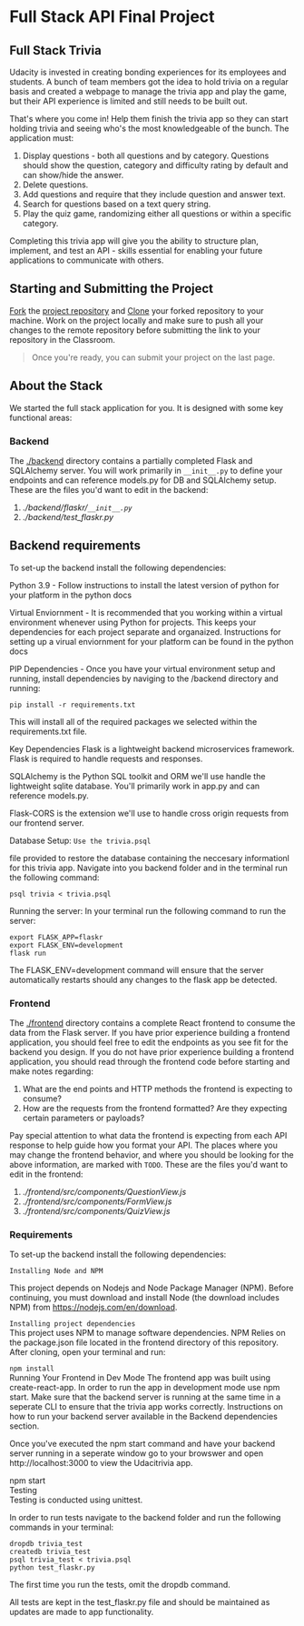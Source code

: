 # Full Stack API Final Project


## Full Stack Trivia

Udacity is invested in creating bonding experiences for its employees and students. A bunch of team members got the idea to hold trivia on a regular basis and created a webpage to manage the trivia app and play the game, but their API experience is limited and still needs to be built out.

That's where you come in! Help them finish the trivia app so they can start holding trivia and seeing who's the most knowledgeable of the bunch. The application must:

1. Display questions - both all questions and by category. Questions should show the question, category and difficulty rating by default and can show/hide the answer.
2. Delete questions.
3. Add questions and require that they include question and answer text.
4. Search for questions based on a text query string.
5. Play the quiz game, randomizing either all questions or within a specific category.

Completing this trivia app will give you the ability to structure plan, implement, and test an API - skills essential for enabling your future applications to communicate with others.

## Starting and Submitting the Project

[Fork](https://help.github.com/en/articles/fork-a-repo) the [project repository](https://github.com/udacity/FSND/blob/master/projects/02_trivia_api/starter) and [Clone](https://help.github.com/en/articles/cloning-a-repository) your forked repository to your machine. Work on the project locally and make sure to push all your changes to the remote repository before submitting the link to your repository in the Classroom.
>Once you're ready, you can submit your project on the last page.

## About the Stack

We started the full stack application for you. It is designed with some key functional areas:

### Backend
The [./backend](https://github.com/udacity/FSND/blob/master/projects/02_trivia_api/starter/backend/README.md) directory contains a partially completed Flask and SQLAlchemy server. You will work primarily in `__init__.py` to define your endpoints and can reference models.py for DB and SQLAlchemy setup. These are the files you'd want to edit in the backend:

1. *./backend/flaskr/`__init__.py`*
2. *./backend/test_flaskr.py*

## Backend requirements
To set-up the backend install the following dependencies:

Python 3.9 - Follow instructions to install the latest version of python for your platform in the python docs

Virtual Enviornment - It is recommended that you working within a virtual environment whenever using Python for projects. This keeps your dependencies for each project separate and organaized. Instructions for setting up a virual enviornment for your platform can be found in the python docs

PIP Dependencies - Once you have your virtual environment setup and running, install dependencies by naviging to the /backend directory and running:

`pip install -r requirements.txt`

This will install all of the required packages we selected within the requirements.txt file.

Key Dependencies
Flask is a lightweight backend microservices framework. Flask is required to handle requests and responses.

SQLAlchemy is the Python SQL toolkit and ORM we'll use handle the lightweight sqlite database. You'll primarily work in app.py and can reference models.py.

Flask-CORS is the extension we'll use to handle cross origin requests from our frontend server.

Database Setup:
`Use the trivia.psql` 

file provided to restore the database containing the neccesary informationl for this trivia app. Navigate into you backend folder and in the terminal run the following command:

`psql trivia < trivia.psql`

Running the server:
In your terminal run the following command to run the server:

 `export FLASK_APP=flaskr`   
 `export FLASK_ENV=development`  
 `flask run` 

The FLASK_ENV=development command will ensure that the server automatically restarts should any changes to the flask app be detected.



### Frontend

The [./frontend](https://github.com/udacity/FSND/blob/master/projects/02_trivia_api/starter/frontend/README.md) directory contains a complete React frontend to consume the data from the Flask server. If you have prior experience building a frontend application, you should feel free to edit the endpoints as you see fit for the backend you design. If you do not have prior experience building a frontend application, you should read through the frontend code before starting and make notes regarding:

1. What are the end points and HTTP methods the frontend is expecting to consume?
2. How are the requests from the frontend formatted? Are they expecting certain parameters or payloads? 

Pay special attention to what data the frontend is expecting from each API response to help guide how you format your API. The places where you may change the frontend behavior, and where you should be looking for the above information, are marked with `TODO`. These are the files you'd want to edit in the frontend:

1. *./frontend/src/components/QuestionView.js*
2. *./frontend/src/components/FormView.js*
3. *./frontend/src/components/QuizView.js*
### Requirements 
To set-up the backend install the following dependencies:

`Installing Node and NPM`     

 This project depends on Nodejs and Node Package Manager (NPM). Before continuing, you must download and install Node (the download includes NPM) from https://nodejs.com/en/download.

`Installing project dependencies`  
 This project uses NPM to manage software dependencies. NPM Relies on the package.json file located in the frontend directory of this repository. After cloning, open your terminal and run:

`npm install`  
 Running Your Frontend in Dev Mode
 The frontend app was built using create-react-app. In order to run the app in development mode use npm start. Make sure that the backend server is running at the same time in a seperate CLI to ensure that the trivia app works correctly. Instructions on how to run your backend server available in the Backend dependencies section.

Once you've executed the npm start command and have your backend server running in a seperate window go to your browswer and open http://localhost:3000 to view the Udacitrivia app.

npm start        
Testing           
Testing is conducted using unittest.

In order to run tests navigate to the backend folder and run the following commands in your terminal:

`dropdb trivia_test`                           
`createdb trivia_test`        
`psql trivia_test < trivia.psql`             
`python test_flaskr.py`            

The first time you run the tests, omit the dropdb command.

All tests are kept in the test_flaskr.py file and should be maintained as updates are made to app functionality.




